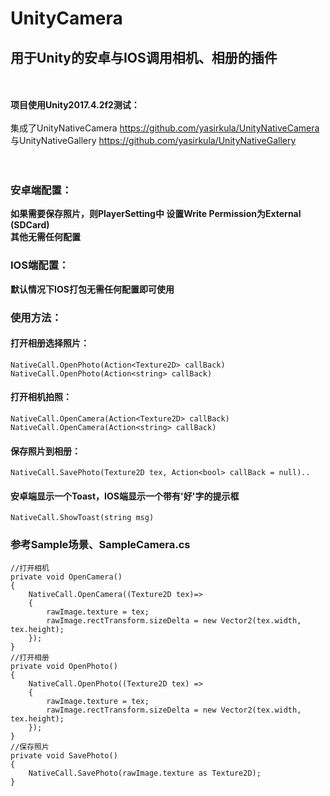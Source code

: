 # UnityCamera
## 用于Unity的安卓与IOS调用相机、相册的插件
<br /><br />
<b>项目使用Unity2017.4.2f2测试：</b>
<br /><br />
集成了UnityNativeCamera https://github.com/yasirkula/UnityNativeCamera 与UnityNativeGallery https://github.com/yasirkula/UnityNativeGallery  
<br /><br />
### 安卓端配置：
**如果需要保存照片，则PlayerSetting中 设置Write Permission为External (SDCard)**  
**其他无需任何配置**

### IOS端配置：
**默认情况下IOS打包无需任何配置即可使用**    

### 使用方法：  

#### 打开相册选择照片：  

    NativeCall.OpenPhoto(Action<Texture2D> callBack)  
    NativeCall.OpenPhoto(Action<string> callBack)    
  
#### 打开相机拍照：  

    NativeCall.OpenCamera(Action<Texture2D> callBack)  
    NativeCall.OpenCamera(Action<string> callBack)    

#### 保存照片到相册： 

    NativeCall.SavePhoto(Texture2D tex, Action<bool> callBack = null)..    

#### 安卓端显示一个Toast，IOS端显示一个带有'好'字的提示框  

    NativeCall.ShowToast(string msg)  
 


### 参考Sample场景、SampleCamera.cs

    //打开相机
    private void OpenCamera()
    {
        NativeCall.OpenCamera((Texture2D tex)=>
        {
            rawImage.texture = tex;
            rawImage.rectTransform.sizeDelta = new Vector2(tex.width, tex.height);
        });
    }
    //打开相册
    private void OpenPhoto()
    {
        NativeCall.OpenPhoto((Texture2D tex) =>
        {
            rawImage.texture = tex;
            rawImage.rectTransform.sizeDelta = new Vector2(tex.width, tex.height);
        });
    }
    //保存照片
    private void SavePhoto()
    {
        NativeCall.SavePhoto(rawImage.texture as Texture2D);
    }
